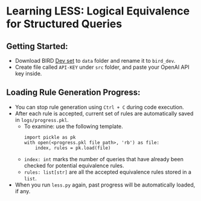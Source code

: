 # Learning LESS: Logical Equivalence for Structured Queries

## Getting Started:
- Download BIRD [Dev set](https://bird-bench.oss-cn-beijing.aliyuncs.com/dev.zip) to `data` folder and rename it to `bird_dev`.
- Create file called `API-KEY` under `src` folder, and paste your OpenAI API key inside.

## Loading Rule Generation Progress:
- You can stop rule generation using `Ctrl + C` during code execution.
- After each rule is accepted, current set of rules are automatically saved in `logs/progress.pkl`.
  - To examine: use the following template. 
    ```
    import pickle as pk
    with open(<progress.pkl file path>, 'rb') as file:
        index, rules = pk.load(file)
    ```
  - `index: int` marks the number of queries that have already been checked for potential equivalence rules.
  - `rules: list[str]` are all the accepted equivalence rules stored in a `list`.
- When you run `less.py` again, past progress will be automatically loaded, if any.